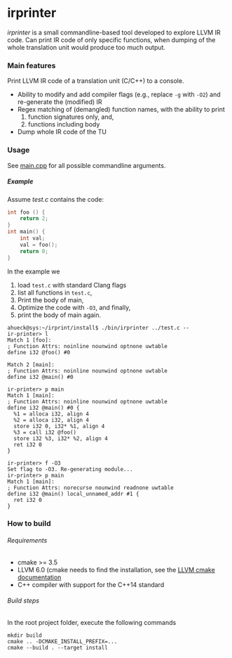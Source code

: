 # irprinter

*irprinter* is a small commandline-based tool developed to explore LLVM IR code.
Can print IR code of only specific functions, when dumping of the whole translation unit would produce too much output.


### Main features
Print LLVM IR code of a translation unit (C/C++) to a console.
  - Ability to modify and add compiler flags (e.g., replace `-g` with `-O2`) and re-generate the (modified) IR
  - Regex matching of (demangled) function names, with the ability to print
      1) function signatures only, and,
      2) functions including body
  - Dump whole IR code of the TU

### Usage
See [main.cpp](src/main.cpp) for all possible commandline arguments.

##### Example
Assume *test.c* contains the code:

  ```c
  int foo () {
      return 2; 
  }
  int main() {
      int val;
      val = foo();    
      return 0;
  }
  ```
In the example we
  1) load `test.c` with standard Clang flags
  2) list all functions in `test.c`,
  3) Print the body of main,
  4) Optimize the code with `-O3`, and finally,
  5) print the body of main again.
```console
ahueck@sys:~/irprint/install$ ./bin/irprinter ../test.c --
ir-printer> l
Match 1 [foo]:
; Function Attrs: noinline nounwind optnone uwtable
define i32 @foo() #0 

Match 2 [main]:
; Function Attrs: noinline nounwind optnone uwtable
define i32 @main() #0 

ir-printer> p main
Match 1 [main]:
; Function Attrs: noinline nounwind optnone uwtable
define i32 @main() #0 {
  %1 = alloca i32, align 4
  %2 = alloca i32, align 4
  store i32 0, i32* %1, align 4
  %3 = call i32 @foo()
  store i32 %3, i32* %2, align 4
  ret i32 0
}

ir-printer> f -O3
Set flag to -O3. Re-generating module...
ir-printer> p main
Match 1 [main]:
; Function Attrs: norecurse nounwind readnone uwtable
define i32 @main() local_unnamed_addr #1 {
  ret i32 0
}

```

### How to build
###### Requirements
- cmake >= 3.5
- LLVM 6.0 (cmake needs to find the installation, see the [LLVM cmake documentation](https://llvm.org/docs/CMake.html#id14)
- C++ compiler with support for the C++14 standard

###### Build steps
In the root project folder, execute the following commands

  ```
  mkdir build
  cmake .. -DCMAKE_INSTALL_PREFIX=...
  cmake --build . --target install
  ```
